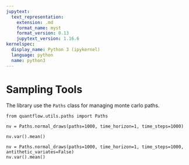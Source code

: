 ```yaml
---
jupytext:
  text_representation:
    extension: .md
    format_name: myst
    format_version: 0.13
    jupytext_version: 1.16.6
kernelspec:
  display_name: Python 3 (ipykernel)
  language: python
  name: python3
---
```


# Sampling Tools

The library use the `Paths` class for managing monte carlo paths.

```{code-cell}
from quantflow.utils.paths import Paths

nv = Paths.normal_draws(paths=1000, time_horizon=1, time_steps=1000)
```

```{code-cell}
nv.var().mean()
```

```{code-cell}
nv = Paths.normal_draws(paths=1000, time_horizon=1, time_steps=1000, antithetic_variates=False)
nv.var().mean()
```

```{code-cell}

```
